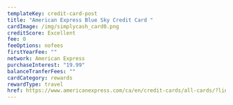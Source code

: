```yaml
---
templateKey: credit-card-post
title: "American Express Blue Sky Credit Card "
cardImage: /img/simplycash_card0.png
creditScore: Excellent
fee: 0
feeOptions: nofees
firstYearFee: ""
network: American Express
purchaseInterest: "19.99"
balanceTranferFees: ""
cardCategory: rewards
rewardType: travel
href: https://www.americanexpress.com/ca/en/credit-cards/all-cards/?linknav=ca-en-amex-cardshop-allcards-learn-blueSkyCreditCard&cpid=100186460
---
```

